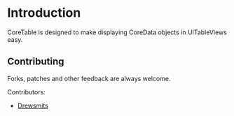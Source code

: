 Introduction
=========================
CoreTable is designed to make displaying CoreData objects in UITableViews easy.

Contributing
-------------------------

Forks, patches and other feedback are always welcome. 

Contributors:

* [Drewsmits](http://github.com/drewsmits)
